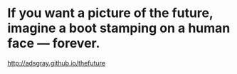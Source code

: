 # If you want a picture of the future, imagine a boot stamping on a human face — forever.

http://adsgray.github.io/thefuture
